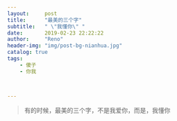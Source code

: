```yaml
---
layout:     post
title:      "最美的三个字"
subtitle:   " \"我懂你\" "
date:       2019-02-23 22:22:22
author:     "Reno"
header-img: "img/post-bg-nianhua.jpg"
catalog: true
tags:
    - 傻子
    - 你我



---
```


> 有的时候，最美的三个字，不是我爱你，而是，我懂你